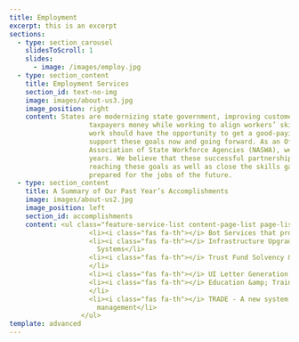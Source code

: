 ```yaml
---
title: Employment
excerpt: this is an excerpt
sections:
  - type: section_carousel
    slidesToScroll: 1
    slides: 
      - image: /images/employ.jpg
  - type: section_content
    title: Employment Services
    section_id: text-no-img
    image: images/about-us3.jpg
    image_position: right
    content: States are modernizing state government, improving customer service and saving
                    taxpayers money while working to align workers’ skills with business needs. Everyone that wants to
                    work should have the opportunity to get a good-paying job. We at Strategic Systems are aligned and
                    support these goals now and going forward. As an Official Affiliate Member of the National
                    Association of State Workforce Agencies (NASWA), we are a Trusted IT Partner to many states for many
                    years. We believe that these successful partnerships have prepared us to best assist others in
                    reaching these goals as well as close the skills gap, get people into more rewarding careers and
                    prepared for the jobs of the future.
  - type: section_content
    title: A Summary of Our Past Year’s Accomplishments
    image: images/about-us2.jpg
    image_position: left
    section_id: accomplishments
    content: <ul class="feature-service-list content-page-list page-list-mt0">
                    <li><i class="fas fa-th"></i> Bot Services that processed 4000 Unemployed Claimant calls a day</li>
                    <li><i class="fas fa-th"></i> Infrastructure Upgrade &amp; Modernization of Benefit , Tax and Workforce
                      Systems</li>
                    <li><i class="fas fa-th"></i> Trust Fund Solvency &amp; Mandatory Electronic Tax Filing Improvements
                    </li>
                    <li><i class="fas fa-th"></i> UI Letter Generation System Upgrade</li>
                    <li><i class="fas fa-th"></i> Education &amp; Training provider system modernization</li><li><i class="fas fa-th"></i> RESEA - New reemployment services with UI and Workforce integrations
                    </li>
                    <li><i class="fas fa-th"></i> TRADE - A new system with Petition, Contract, Program &amp; Services
                      management</li>
                  </ul>
template: advanced
---
```

